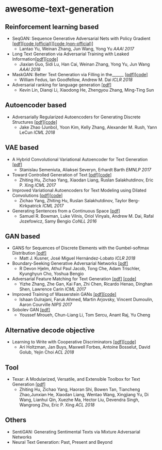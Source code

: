 # awesome-text-generation

## Reinforcement learning based
   * SeqGAN: Sequence Generative Adversarial Nets with Policy Gradient [[pdf]](https://arxiv.org/abs/1609.05473)[[code (official)]](https://github.com/LantaoYu/SeqGAN)[[code (non-official)]](https://github.com/ChenChengKuan/SeqGAN_tensorflow)
      * Lantao Yu, Weinan Zhang, Jun Wang, Yong Yu *AAAI 2017*
   * Long Text Generation via Adversarial Training with Leaked Information[[pdf]](https://arxiv.org/abs/1709.08624)[[code]](https://github.com/CR-Gjx/LeakGAN)
      * Jiaxian Guo, Sidi Lu, Han Cai, Weinan Zhang, Yong Yu, Jun Wang *AAAI 2018*
   * MaskGAN: Better Text Generation via Filling in the______ [[pdf]](https://arxiv.org/abs/1801.07736)[[code]](https://github.com/tensorflow/models/tree/master/research/maskgan)
      * William Fedus, Ian Goodfellow, Andrew M. Dai *ICLR 2018*
   * Adversarial ranking for language generation [[pdf]](https://arxiv.org/abs/1705.11001)
      * Kevin Lin, Dianqi Li, Xiaodong He, Zhengyou Zhang, Ming-Ting Sun
   
## Autoencoder based
   * Adversarially Regularized Autoencoders for Generating Discrete Structures [[pdf]](https://arxiv.org/abs/1706.04223)[[code]](https://github.com/jakezhaojb/ARAE)
      * Jake Zhao (Junbo), Yoon Kim, Kelly Zhang, Alexander M. Rush, Yann LeCun *ICML 2018*

## VAE based
   * A Hybrid Convolutional Variational Autoencoder for Text Generation [[pdf]](https://arxiv.org/abs/1702.02390)
      * Stanislau Semeniuta, Aliaksei Severyn, Erhardt Barth *EMNLP 2017*
   * Toward Controlled Generation of Text [[pdf]](https://arxiv.org/abs/1703.00955)[[code]](https://github.com/wiseodd/controlled-text-generation)
      * Zhiting Hu, Zichao Yang, Xiaodan Liang, Ruslan Salakhutdinov, Eric P. Xing *ICML 2017*
   * Improved Variational Autoencoders for Text Modeling using Dilated Convolutions [[pdf]](https://arxiv.org/abs/1702.08139)[[code]](https://github.com/ryokamoi/dcnn_textvae)
      * Zichao Yang, Zhiting Hu, Ruslan Salakhutdinov, Taylor Berg-Kirkpatrick *ICML 2017*
   * Generating Sentences from a Continuous Space [[pdf]](https://arxiv.org/abs/1511.06349)
      * Samuel R. Bowman, Luke Vilnis, Oriol Vinyals, Andrew M. Dai, Rafal Jozefowicz, Samy Bengio *CoNLL 2016*
   
## GAN based
   *  GANS for Sequences of Discrete Elements with the Gumbel-softmax Distribution [[pdf]](https://arxiv.org/abs/1611.04051)
      * Matt J. Kusner, José Miguel Hernández-Lobato *ICLR 2018*
   *  Boundary-Seeking Generative Adversarial Networks [[pdf]](https://arxiv.org/abs/1702.08431)
      * R Devon Hjelm, Athul Paul Jacob, Tong Che, Adam Trischler, Kyunghyun Cho, Yoshua Bengio
   *  Adversarial Feature Matching for Text Generation [[pdf]](https://arxiv.org/abs/1706.03850) [[code]](https://github.com/dreasysnail/textGAN_public)
      * Yizhe Zhang, Zhe Gan, Kai Fan, Zhi Chen, Ricardo Henao, Dinghan Shen, Lawrence Carin *ICML 2017*
   *  Improved Training of Wasserstein GANs [[pdf]](https://arxiv.org/abs/1704.00028)[[code]](https://github.com/igul222/improved_wgan_training)
      * Ishaan Gulrajani, Faruk Ahmed, Martin Arjovsky, Vincent Dumoulin, Aaron Courville *NIPS 2017*
   *  Sobolev GAN [[pdf]](https://arxiv.org/abs/1711.04894)
      * Youssef Mroueh, Chun-Liang Li, Tom Sercu, Anant Raj, Yu Cheng
## Alternative decode objective
   * Learning to Write with Cooperative Discriminators [[pdf]](https://arxiv.org/abs/1805.06087)[[code]](https://github.com/ari-holtzman/l2w)
      * Ari Holtzman, Jan Buys, Maxwell Forbes, Antoine Bosselut, David Golub, Yejin Choi *ACL 2018*
## Tool
   *  Texar: A Modularized, Versatile, and Extensible Toolbox for Text Generation [[pdf]](http://www.aclweb.org/anthology/W18-2503)
      * Zhiting Hu, Zichao Yang, Haoran Shi, Bowen Tan, Tiancheng Zhao,Junxian He, Xiaodan Liang, Wentao Wang, Xingjiang Yu, Di Wang, Lianhui Qin, Xuezhe Ma, Hector Liu, Devendra Singh, Wangrong Zhu, Eric P. Xing *ACL 2018*

## Others
   * SentiGAN: Generating Sentimental Texts via Mixture Adversarial Networks
   * Neural Text Generation: Past, Present and Beyond
